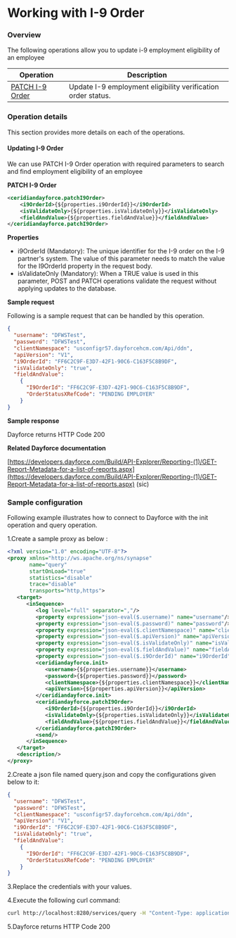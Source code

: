 # Working with I-9 Order

### Overview 

The following operations allow you to update i-9 employment eligibility of an employee

| Operation | Description |
| ------------- |-------------|
|[PATCH I-9 Order](#updating-i-9-order)| Update I-9 employment eligibility verification order status. |

### Operation details

This section provides more details on each of the operations.

#### Updating I-9 Order
We can use PATCH I-9 Order operation with required parameters to search and find employment eligibility of an employee

**PATCH I-9 Order**
```xml
<ceridiandayforce.patchI9Order>
    <i9OrderId>{${properties.i9OrderId}}</i9OrderId>
    <isValidateOnly>{${properties.isValidateOnly}}</isValidateOnly>
    <fieldAndValue>{${properties.fieldAndValue}}</fieldAndValue>
</ceridiandayforce.patchI9Order>
```

**Properties**

* i9OrderId (Mandatory): The unique identifier for the I-9 order on the I-9 partner's system. The value of this parameter needs to match the value for the I9OrderId property in the request body.
* isValidateOnly (Mandatory): When a TRUE value is used in this parameter, POST and PATCH operations validate the request without applying updates to the database.

**Sample request**

Following is a sample request that can be handled by this operation.

```json
{
  "username": "DFWSTest",
  "password": "DFWSTest",
  "clientNamespace": "usconfigr57.dayforcehcm.com/Api/ddn",
  "apiVersion": "V1",
  "i9OrderId": "FF6C2C9F-E3D7-42F1-90C6-C163F5C8B9DF",
  "isValidateOnly": "true",
  "fieldAndValue": 
	{
	  "I9OrderId": "FF6C2C9F-E3D7-42F1-90C6-C163F5C8B9DF",
	  "OrderStatusXRefCode": "PENDING EMPLOYER"
	}
}
```

**Sample response**

Dayforce returns HTTP Code 200

**Related Dayforce documentation**

[https://developers.dayforce.com/Build/API-Explorer/Reporting-(1)/GET-Report-Metadata-for-a-list-of-reports.aspx](https://developers.dayforce.com/Build/API-Explorer/Reporting-(1)/GET-Report-Metadata-for-a-list-of-reports.aspx)
(sic)

### Sample configuration

Following example illustrates how to connect to Dayforce with the init operation and query operation.

1.Create a sample proxy as below :
```xml
<?xml version="1.0" encoding="UTF-8"?>
<proxy xmlns="http://ws.apache.org/ns/synapse"
       name="query"
       startOnLoad="true"
       statistics="disable"
       trace="disable"
       transports="http,https">
   <target>
      <inSequence>
         <log level="full" separator=","/>
         <property expression="json-eval($.username)" name="username"/>
         <property expression="json-eval($.password)" name="password"/>
         <property expression="json-eval($.clientNamespace)" name="clientNamespace"/>
         <property expression="json-eval($.apiVersion)" name="apiVersion"/>
         <property expression="json-eval($.isValidateOnly)" name="isValidateOnly"/>
         <property expression="json-eval($.fieldAndValue)" name="fieldAndValue"/>
         <property expression="json-eval($.i9OrderId)" name="i9OrderId"/>
         <ceridiandayforce.init>
            <username>{${properties.username}}</username>
            <password>{${properties.password}}</password>
            <clientNamespace>{${properties.clientNamespace}}</clientNamespace>
            <apiVersion>{${properties.apiVersion}}</apiVersion>
         </ceridiandayforce.init>
         <ceridiandayforce.patchI9Order>
            <i9OrderId>{${properties.i9OrderId}}</i9OrderId>
            <isValidateOnly>{${properties.isValidateOnly}}</isValidateOnly>
            <fieldAndValue>{${properties.fieldAndValue}}</fieldAndValue>
         </ceridiandayforce.patchI9Order>
         <send/>
      </inSequence>
   </target>
   <description/>
</proxy>
```

2.Create a json file named query.json and copy the configurations given below to it:

```json
{
  "username": "DFWSTest",
  "password": "DFWSTest",
  "clientNamespace": "usconfigr57.dayforcehcm.com/Api/ddn",
  "apiVersion": "V1",
  "i9OrderId": "FF6C2C9F-E3D7-42F1-90C6-C163F5C8B9DF",
  "isValidateOnly": "true",
  "fieldAndValue": 
	{
	  "I9OrderId": "FF6C2C9F-E3D7-42F1-90C6-C163F5C8B9DF",
	  "OrderStatusXRefCode": "PENDING EMPLOYER"
	}
}
```
3.Replace the credentials with your values.

4.Execute the following curl command:

```bash
curl http://localhost:8280/services/query -H "Content-Type: application/json" -d @query.json
```
5.Dayforce returns HTTP Code 200
